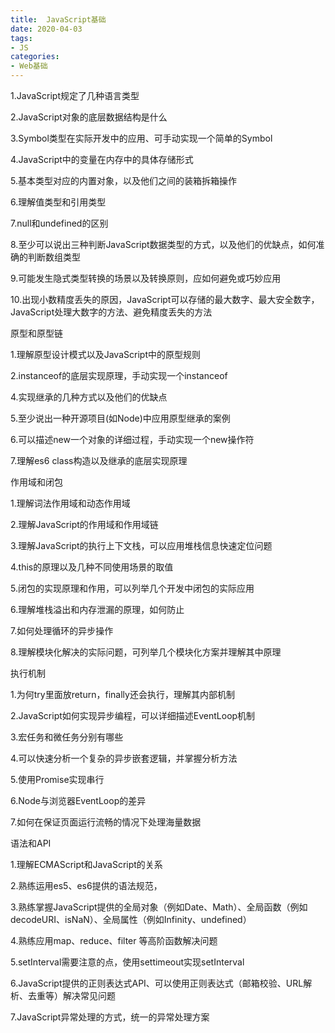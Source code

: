 ```yaml
--- 
title:  JavaScript基础
date: 2020-04-03
tags:  
- JS
categories:
- Web基础
---
```

1.JavaScript规定了几种语言类型


2.JavaScript对象的底层数据结构是什么


3.Symbol类型在实际开发中的应用、可手动实现一个简单的Symbol


4.JavaScript中的变量在内存中的具体存储形式


5.基本类型对应的内置对象，以及他们之间的装箱拆箱操作


6.理解值类型和引用类型


7.null和undefined的区别


8.至少可以说出三种判断JavaScript数据类型的方式，以及他们的优缺点，如何准确的判断数组类型


9.可能发生隐式类型转换的场景以及转换原则，应如何避免或巧妙应用


10.出现小数精度丢失的原因，JavaScript可以存储的最大数字、最大安全数字，JavaScript处理大数字的方法、避免精度丢失的方法


原型和原型链


1.理解原型设计模式以及JavaScript中的原型规则


2.instanceof的底层实现原理，手动实现一个instanceof


4.实现继承的几种方式以及他们的优缺点


5.至少说出一种开源项目(如Node)中应用原型继承的案例


6.可以描述new一个对象的详细过程，手动实现一个new操作符


7.理解es6 class构造以及继承的底层实现原理


作用域和闭包


1.理解词法作用域和动态作用域


2.理解JavaScript的作用域和作用域链


3.理解JavaScript的执行上下文栈，可以应用堆栈信息快速定位问题


4.this的原理以及几种不同使用场景的取值


5.闭包的实现原理和作用，可以列举几个开发中闭包的实际应用


6.理解堆栈溢出和内存泄漏的原理，如何防止


7.如何处理循环的异步操作


8.理解模块化解决的实际问题，可列举几个模块化方案并理解其中原理


执行机制


1.为何try里面放return，finally还会执行，理解其内部机制


2.JavaScript如何实现异步编程，可以详细描述EventLoop机制


3.宏任务和微任务分别有哪些


4.可以快速分析一个复杂的异步嵌套逻辑，并掌握分析方法


5.使用Promise实现串行


6.Node与浏览器EventLoop的差异


7.如何在保证页面运行流畅的情况下处理海量数据


语法和API


1.理解ECMAScript和JavaScript的关系


2.熟练运用es5、es6提供的语法规范，


3.熟练掌握JavaScript提供的全局对象（例如Date、Math）、全局函数（例如decodeURI、isNaN）、全局属性（例如Infinity、undefined）


4.熟练应用map、reduce、filter 等高阶函数解决问题


5.setInterval需要注意的点，使用settimeout实现setInterval


6.JavaScript提供的正则表达式API、可以使用正则表达式（邮箱校验、URL解析、去重等）解决常见问题


7.JavaScript异常处理的方式，统一的异常处理方案
